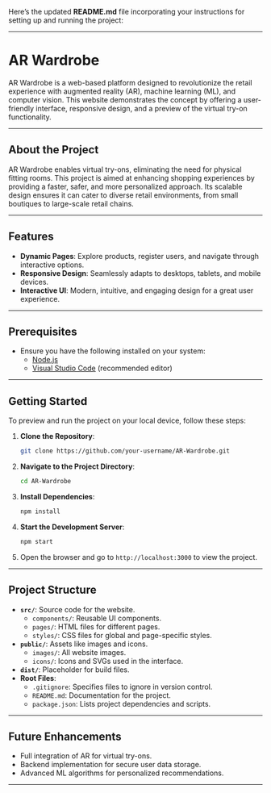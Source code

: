 Here’s the updated **README.md** file incorporating your instructions for setting up and running the project:

---

# **AR Wardrobe**

AR Wardrobe is a web-based platform designed to revolutionize the retail experience with augmented reality (AR), machine learning (ML), and computer vision. This website demonstrates the concept by offering a user-friendly interface, responsive design, and a preview of the virtual try-on functionality.

---

## **About the Project**

AR Wardrobe enables virtual try-ons, eliminating the need for physical fitting rooms. This project is aimed at enhancing shopping experiences by providing a faster, safer, and more personalized approach. Its scalable design ensures it can cater to diverse retail environments, from small boutiques to large-scale retail chains.

---

## **Features**

- **Dynamic Pages**: Explore products, register users, and navigate through interactive options.
- **Responsive Design**: Seamlessly adapts to desktops, tablets, and mobile devices.
- **Interactive UI**: Modern, intuitive, and engaging design for a great user experience.

---

## **Prerequisites**

- Ensure you have the following installed on your system:
  - <a href="https://nodejs.org/en/download/">Node.js</a>
  - <a href="https://code.visualstudio.com/download">Visual Studio Code</a> (recommended editor)

---

## **Getting Started**

To preview and run the project on your local device, follow these steps:

1. **Clone the Repository**:
   ```bash
   git clone https://github.com/your-username/AR-Wardrobe.git
   ```
2. **Navigate to the Project Directory**:
   ```bash
   cd AR-Wardrobe
   ```
3. **Install Dependencies**:
   ```bash
   npm install
   ```
4. **Start the Development Server**:
   ```bash
   npm start
   ```
5. Open the browser and go to `http://localhost:3000` to view the project.

---

## **Project Structure**

- **`src/`**: Source code for the website.
  - `components/`: Reusable UI components.
  - `pages/`: HTML files for different pages.
  - `styles/`: CSS files for global and page-specific styles.
- **`public/`**: Assets like images and icons.
  - `images/`: All website images.
  - `icons/`: Icons and SVGs used in the interface.
- **`dist/`**: Placeholder for build files.
- **Root Files**:
  - `.gitignore`: Specifies files to ignore in version control.
  - `README.md`: Documentation for the project.
  - `package.json`: Lists project dependencies and scripts.

---

## **Future Enhancements**

- Full integration of AR for virtual try-ons.
- Backend implementation for secure user data storage.
- Advanced ML algorithms for personalized recommendations.

---
